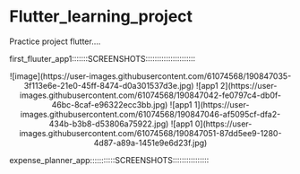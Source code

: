 # Flutter_learning_project
Practice project flutter....

first_fluuter_app1:::::::SCREENSHOTS::::::::::::::::::::::

<div align="center">
   ![image](https://user-images.githubusercontent.com/61074568/190847035-3f113e6e-21e0-45ff-8474-d0a301537d3e.jpg)
![app1 2](https://user-images.githubusercontent.com/61074568/190847042-fe0797c4-db0f-46bc-8caf-e96322ecc3bb.jpg)
![app1 1](https://user-images.githubusercontent.com/61074568/190847046-af5095cf-dfa2-434b-b3b8-d53806a75922.jpg)
![app1 0](https://user-images.githubusercontent.com/61074568/190847051-87dd5ee9-1280-4d87-a89a-1451e9e6d23f.jpg)

</div>


expense_planner_app:::::::::::SCREENSHOTS::::::::::::::::
